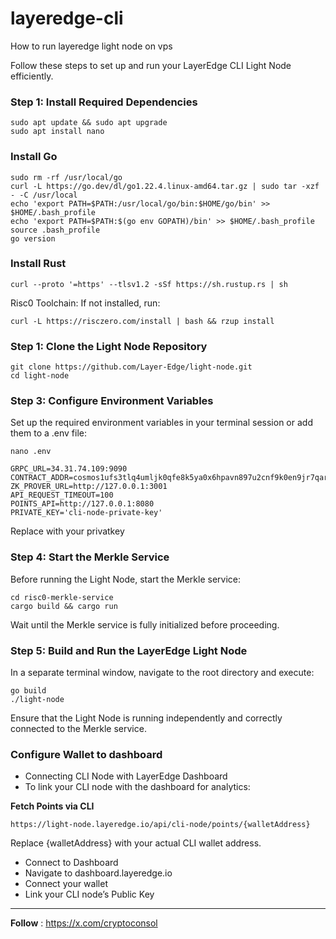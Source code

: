 # layeredge-cli
How to run layeredge light node on vps

Follow these steps to set up and run your LayerEdge CLI Light Node efficiently.

### Step 1: Install Required Dependencies

```
sudo apt update && sudo apt upgrade
sudo apt install nano 
```

### Install Go
```
sudo rm -rf /usr/local/go
curl -L https://go.dev/dl/go1.22.4.linux-amd64.tar.gz | sudo tar -xzf - -C /usr/local
echo 'export PATH=$PATH:/usr/local/go/bin:$HOME/go/bin' >> $HOME/.bash_profile
echo 'export PATH=$PATH:$(go env GOPATH)/bin' >> $HOME/.bash_profile
source .bash_profile
go version
```
### Install Rust
```
curl --proto '=https' --tlsv1.2 -sSf https://sh.rustup.rs | sh
```

Risc0 Toolchain: If not installed, run:

```
curl -L https://risczero.com/install | bash && rzup install
```

### Step 1: Clone the Light Node Repository

```
git clone https://github.com/Layer-Edge/light-node.git
cd light-node
```

### Step 3: Configure Environment Variables

Set up the required environment variables in your terminal session or add them to a .env file:

```
nano .env
```

```
GRPC_URL=34.31.74.109:9090
CONTRACT_ADDR=cosmos1ufs3tlq4umljk0qfe8k5ya0x6hpavn897u2cnf9k0en9jr7qarqqt56709
ZK_PROVER_URL=http://127.0.0.1:3001
API_REQUEST_TIMEOUT=100
POINTS_API=http://127.0.0.1:8080
PRIVATE_KEY='cli-node-private-key'
```

Replace with your privatkey

### Step 4: Start the Merkle Service

Before running the Light Node, start the Merkle service:

```
cd risc0-merkle-service
cargo build && cargo run
```

Wait until the Merkle service is fully initialized before proceeding.

### Step 5: Build and Run the LayerEdge Light Node

In a separate terminal window, navigate to the root directory and execute:

```
go build
./light-node
```
Ensure that the Light Node is running independently and correctly connected to the Merkle service.

### Configure Wallet to dashboard

- Connecting CLI Node with LayerEdge Dashboard
- To link your CLI node with the dashboard for analytics:

**Fetch Points via CLI**
``` 
https://light-node.layeredge.io/api/cli-node/points/{walletAddress}
```
Replace {walletAddress} with your actual CLI wallet address.

- Connect to Dashboard
- Navigate to dashboard.layeredge.io
- Connect your wallet
- Link your CLI node’s Public Key

---

**Follow** : https://x.com/cryptoconsol
